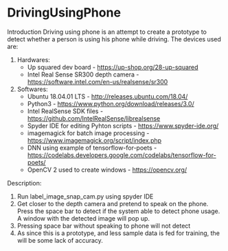 # DrivingUsingPhone

Introduction
Driving using phone is an attempt to create a prototype to detect whether a person is using his phone while driving. The devices used are:
  1. Hardwares:
      - Up squared dev board - https://up-shop.org/28-up-squared
      - Intel Real Sense SR300 depth camera - https://software.intel.com/en-us/realsense/sr300
  2. Softwares: 
      - Ubuntu 18.04.01  LTS - http://releases.ubuntu.com/18.04/
      - Python3 - https://www.python.org/download/releases/3.0/
      - Intel RealSense SDK files - https://github.com/IntelRealSense/librealsense
      - Spyder IDE for editing Pyhton scripts - https://www.spyder-ide.org/
      - imagemagick for batch image processing - https://www.imagemagick.org/script/index.php
      - DNN using example of tensorflow-for-poets - https://codelabs.developers.google.com/codelabs/tensorflow-for-poets/
      - OpenCV 2 used to create windows - https://opencv.org/


Description:
1. Run label_image_snap_cam.py using spyder IDE
2. Get closer to the depth camera and pretend to speak on the phone. Press the space bar to detect if the system able to detect phone usage. A window with the detected image will pop up.
3. Pressing space bar without speaking to phone will not detect
4. As since this is a prototype, and less sample data is fed for training, the will be some lack of accuracy. 
        
